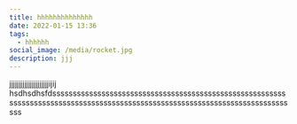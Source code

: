```yaml
---
title: hhhhhhhhhhhhhh
date: 2022-01-15 13:36
tags:
  - hhhhhh
social_image: /media/rocket.jpg
description: jjj
---
```

jjjjjjjjjjjjjjjjjjjjjijij           hsdhsdhsfdssssssssssssssssssssssssssssssssssssssssssssssssssssssssssssssssssssssssssssssssssssssssssssssssssssssssssssssssssssssssssssssss